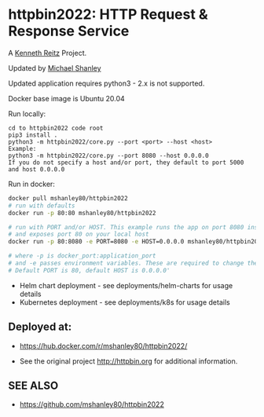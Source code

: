 # httpbin2022: HTTP Request & Response Service


A [Kenneth Reitz](hhttp://httpbin.org ) Project.

Updated by [Michael Shanley](https://github.com/mshanley80/httpbin2022)

Updated application requires python3 - 2.x is not supported.

Docker base image is Ubuntu 20.04


Run locally:
```shell
cd to httpbin2022 code root
pip3 install .
python3 -m httpbin2022/core.py --port <port> --host <host>
Example:
python3 -m httpbin2022/core.py --port 8080 --host 0.0.0.0
If you do not specify a host and/or port, they default to port 5000 and host 0.0.0.0
```
Run in docker:
```sh
docker pull mshanley80/httpbin2022
# run with defaults
docker run -p 80:80 mshanley80/httpbin2022

# run with PORT and/or HOST. This example runs the app on port 8080 inside the container
# and exposes port 80 on your local host
docker run -p 80:8080 -e PORT=8080 -e HOST=0.0.0.0 mshanley80/httpbin2022 

# where -p is docker_port:application_port
# and -e passes environment variables. These are required to change the host and port gunicorn binds to if you don't want the defaults.
# Default PORT is 80, default HOST is 0.0.0.0'
```

- Helm chart deployment - see deployments/helm-charts for usage details
- Kubernetes deployment - see deployments/k8s for usage details

## Deployed at:

- https://hub.docker.com/r/mshanley80/httpbin2022/

- See the original project http://httpbin.org for additional information.

## SEE ALSO

- https://github.com/mshanley80/httpbin2022
